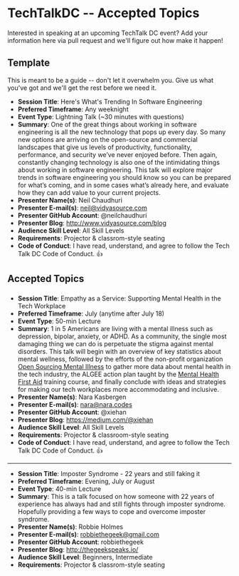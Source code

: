 # TechTalkDC -- Accepted Topics
Interested in speaking at an upcoming TechTalk DC event? Add your information here via pull request and we'll figure out how make it happen!

## Template
This is meant to be a guide -- don't let it overwhelm you. Give us what you've got and we'll get the rest before we need it.


 * **Session Title**: Here's What's Trending In Software Engineering
 * **Preferred Timeframe**: Any weeknight
 * **Event Type**: Lightning Talk (~30 minutes with questions)
 * **Summary**: One of the great things about working in software engineering is all the new technology that pops up every day. So many new options are arriving on the open-source and commercial landscapes that give us levels of productivity, functionality, performance, and security we’ve never enjoyed before. Then again, constantly changing technology is also one of the intimidating things about working in software engineering. This talk will explore major trends in software engineering you should know so you can be prepared for what’s coming, and in some cases what’s already here, and evaluate how they can add value to your current projects.
 * **Presenter Name(s)**: Neil Chaudhuri
 * **Presenter E-mail(s)**: neil@vidyasource.com
 * **Presenter GitHub Account**: @neilchaudhuri
 * **Presenter Blog**: http://www.vidyasource.com/blog
 * **Audience Skill Level**: All Skill Levels
 * **Requirements**: Projector & classrom-style seating
 * **Code of Conduct**: I have read, understand, and agree to follow the Tech Talk DC Code of Conduct. 👍

## Accepted Topics

###

 * **Session Title**: Empathy as a Service: Supporting Mental Health in the Tech Workplace
 * **Preferred Timeframe**: July (anytime after July 18)
 * **Event Type**: 50-min Lecture
 * **Summary**: 1 in 5 Americans are living with a mental illness such as depression, bipolar, anxiety, or ADHD. As a community, the single most damaging thing we can do is perpetuate the stigma against mental disorders. This talk will begin with an overview of key statistics about mental wellness, followed by the efforts of the non-profit organization [Open Sourcing Mental Illness](https://osmihelp.org) to gather more data about mental health in the tech industry, the ALGEE action plan taught by the [Mental Health First Aid](https://www.mentalhealthfirstaid.org/) training course, and finally conclude with ideas and strategies for making our tech workplaces more accommodating and inclusive.
 * **Presenter Name(s)**: Nara Kasbergen
 * **Presenter E-mail(s)**: nara@nara.codes
 * **Presenter GitHub Account**: @xiehan
 * **Presenter Blog**: https://medium.com/@xiehan
 * **Audience Skill Level**: All Skill Levels
 * **Requirements**: Projector & classroom-style seating
 * **Code of Conduct**: I have read, understand, and agree to follow the Tech Talk DC Code of Conduct. 👍

------------------------------

 * **Session Title**: Imposter Syndrome - 22 years and still faking it
 * **Preferred Timeframe**:  Evening, July or August 
 * **Event Type**: 40-min Lecture
 * **Summary**: This is a talk focused on how someone with 22 years of experience has always had and still fights through imposter syndrome. Hopefully providing a few ways to cope and overcome imposter syndrome.
 * **Presenter Name(s)**: Robbie Holmes
 * **Presenter E-mail(s)**: robbiethegeek@gmail.com
 * **Presenter GitHub Account**: robbiethegeek
 * **Presenter Blog**: http://thegeekspeaks.io/
 * **Audience Skill Level**: Beginners, Intermediate
 * **Requirements**: Projector & classrom-style seating

